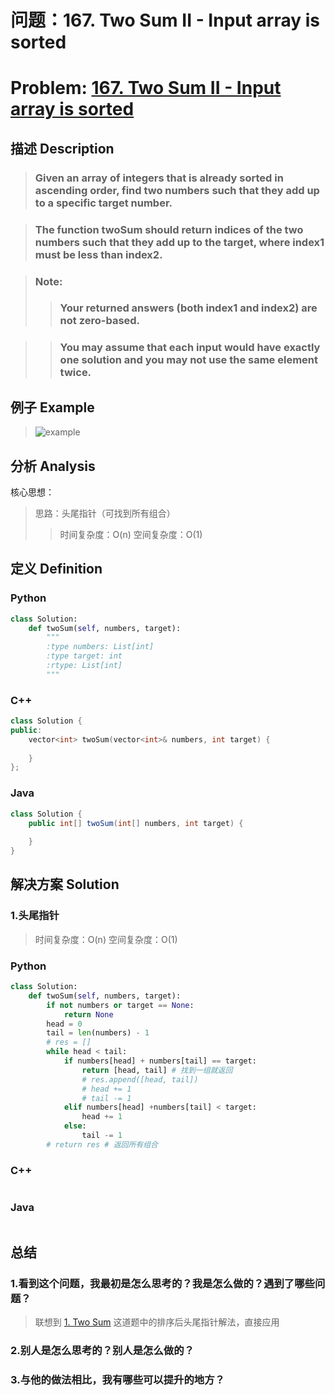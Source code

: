 
# 问题：167. Two Sum II - Input array is sorted
# Problem: [167. Two Sum II - Input array is sorted](https://leetcode.com/problems/two-sum-ii-input-array-is-sorted/description/)

## 描述 Description
> ### Given an array of integers that is already sorted in ascending order, find two numbers such that they add up to a specific target number.

> ### The function twoSum should return indices of the two numbers such that they add up to the target, where index1 must be less than index2.

> ### Note: 
>> ### Your returned answers (both index1 and index2) are not zero-based.

>> ### You may assume that each input would have exactly one solution and you may not use the same element twice.

## 例子 Example

> ![example](https://github.com/Decalogue/AlgorithmMap/blob/master/img/leetcode/167.png "example")

## 分析 Analysis

核心思想：
> 思路：头尾指针（可找到所有组合）
>> 时间复杂度：O(n)
>> 空间复杂度：O(1)

## 定义 Definition

### Python


```python
class Solution:
    def twoSum(self, numbers, target):
        """
        :type numbers: List[int]
        :type target: int
        :rtype: List[int]
        """
```

### C++

```c++
class Solution {
public:
    vector<int> twoSum(vector<int>& numbers, int target) {
        
    }
};
```

### Java

```java
class Solution {
    public int[] twoSum(int[] numbers, int target) {
        
    }
}
```

## 解决方案 Solution

### 1.头尾指针

> 时间复杂度：O(n)
> 空间复杂度：O(1)

### Python


```python
class Solution:
    def twoSum(self, numbers, target):
        if not numbers or target == None:
            return None
        head = 0
        tail = len(numbers) - 1
        # res = []
        while head < tail:
            if numbers[head] + numbers[tail] == target:
                return [head, tail] # 找到一组就返回
                # res.append([head, tail])
                # head += 1
                # tail -= 1
            elif numbers[head] +numbers[tail] < target:
                head += 1
            else:
                tail -= 1
        # return res # 返回所有组合
```

### C++

```c++

```

### Java

```java

```

## 总结

### 1.看到这个问题，我最初是怎么思考的？我是怎么做的？遇到了哪些问题？
> 联想到 [1. Two Sum](https://github.com/Decalogue/AlgorithmMap/blob/master/leetcode/1.md) 这道题中的排序后头尾指针解法，直接应用

### 2.别人是怎么思考的？别人是怎么做的？
> 

### 3.与他的做法相比，我有哪些可以提升的地方？
> 


```python

```
